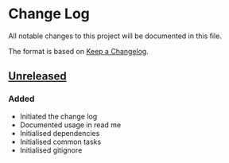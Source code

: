 # Change Log
All notable changes to this project will be documented in this file.

The format is based on [Keep a Changelog](http://keepachangelog.com/).

## [Unreleased]

### Added
- Initiated the change log
- Documented usage in read me
- Initialised dependencies
- Initialised common tasks
- Initialised gitignore

[Unreleased]: https://github.com/plumula/soles/compare/init...HEAD
